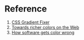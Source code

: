 # Reference

1. [CSS Gradient Fixer](https://www.da.vidbuchanan.co.uk/widgets/css-gradient-fixer/)
1. [Towards richer colors on the Web](https://darker.ink/writings/Towards-richer-colors-on-the-Web)
1. [How software gets color wrong](https://bottosson.github.io/posts/colorwrong/)

